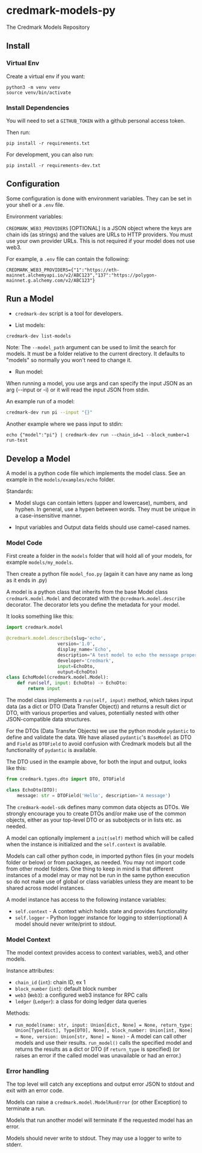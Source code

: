 # credmark-models-py

The Credmark Models Repository

## Install

### Virtual Env

Create a virtual env if you want:

```
python3 -m venv venv
source venv/bin/activate
```

### Install Dependencies

You will need to set a `GITHUB_TOKEN` with a github personal access token.

Then run:

```
pip install -r requirements.txt
```

For development, you can also run:

```
pip install -r requirements-dev.txt
```

## Configuration

Some configuration is done with environment variables.
They can be set in your shell or a `.env` file.

Environment variables:

`CREDMARK_WEB3_PROVIDERS` [OPTIONAL] is a JSON object where the keys are chain ids (as strings) and the values are URLs to HTTP providers. You must use your own provider URLs. This is not required if your model does not use web3.

For example, a `.env` file can contain the following:

```
CREDMARK_WEB3_PROVIDERS={"1":"https://eth-mainnet.alchemyapi.io/v2/ABC123","137":"https://polygon-mainnet.g.alchemy.com/v2/ABC123"}
```

## Run a Model

- `credmark-dev` script is a tool for developers.

* List models:

```bash
credmark-dev list-models
```

Note: The `--model_path` argument can be used to limit the search for models. It must be a folder relative to the current directory. It defaults to "models" so normally you won't need to change it.

- Run model:

When running a model, you use args and can specify the input JSON as an arg (--input or -i) or it will read the input JSON from stdin.

An example run of a model:

```bash
credmark-dev run pi --input "{}"
```

Another example where we pass input to stdin:

```
echo {"model":"pi"} | credmark-dev run --chain_id=1 --block_number=1 run-test
```

## Develop a Model

A model is a python code file which implements the model class. See an example in the `models/examples/echo` folder.

Standards:

- Model slugs can contain letters (upper and lowercase), numbers, and hyphen. In general, use a hypen between words. They must be unique in a case-insensitive manner.

- Input variables and Output data fields should use camel-cased names.

### Model Code

First create a folder in the `models` folder that will hold all of your models, for example `models/my_models`.

Then create a python file `model_foo.py` (again it can have any name as long as it ends in .py)

A model is a python class that inherits from the base Model class `credmark.model.Model` and decorated with the `@credmark.model.describe` decorator. The decorator lets you define the metadata for your model.

It looks something like this:

```py
import credmark.model

@credmark.model.describe(slug='echo',
                   version='1.0',
                   display_name='Echo',
                   description="A test model to echo the message property sent in input.",
                   developer='Credmark',
                   input=EchoDto,
                   output=EchoDto)
class EchoModel(credmark.model.Model):
    def run(self, input: EchoDto) -> EchoDto:
        return input
```

The model class implements a `run(self, input)` method, which takes input data (as a dict or DTO (Data Transfer Object)) and returns a result dict or DTO, with various properties and values, potentially nested with other JSON-compatible data structures.

For the DTOs (Data Transfer Objects) we use the python module `pydantic` to define and validate the data. We have aliased `pydantic`'s `BaseModel` as DTO and `Field` as `DTOField` to avoid confusion with Credmark models but all the functionality of `pydantic` is available.

The DTO used in the example above, for both the input and output, looks like this:

```py
from credmark.types.dto import DTO, DTOField

class EchoDto(DTO):
    message: str = DTOField('Hello', description='A message')
```

The `credmark-model-sdk` defines many common data objects as DTOs.
We strongly encourage you to create DTOs and/or make use of the common objects, either as your top-level DTO or as subobjects or in lists etc. as needed.

A model can optionally implement a `init(self)` method which will be called when the instance is initialized and the `self.context` is available.

Models can call other python code, in imported python files (in your models folder or below) or from packages, as needed. You may not import code from other model folders. One thing to keep in mind is that different instances of a model may or may not be run in the same python execution so do not make use of global or class variables unless they are meant to be shared across model instances.

A model instance has access to the following instance variables:

- `self.context` - A context which holds state and provides functionality
- `self.logger` - Python logger instance for logging to stderr(optional) A model should never write/print to stdout.

### Model Context

The model context provides access to context variables, web3, and other models.

Instance attributes:

- `chain_id` (`int`): chain ID, ex 1
- `block_number` (`int`): default block number
- `web3` (`Web3`): a configured web3 instance for RPC calls
- `ledger` (`Ledger`): a class for doing ledger data queries

Methods:

- `run_model(name: str, input: Union[dict, None] = None, return_type: Union[Type[dict], Type[DTO], None], block_number: Union[int, None] = None, version: Union[str, None] = None)` - A model can call other models and use their results. `run_model()` calls the specified model and returns the results as a dict or DTO (if `return_type` is specified) (or raises an error if the called model was unavailable or had an error.)

### Error handling

The top level will catch any exceptions and output error JSON to stdout and exit with an error code.

Models can raise a `credmark.model.ModelRunError` (or other Exception) to terminate a run.

Models that run another model will terminate if the requested model has an error.

Models should never write to stdout. They may use a logger to write to stderr.
